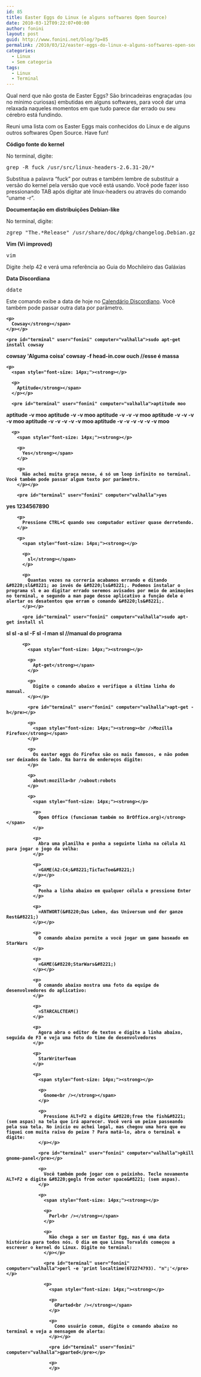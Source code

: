 ```yaml
---
id: 85
title: Easter Eggs do Linux (e alguns softwares Open Source)
date: 2010-03-12T09:22:07+00:00
author: fonini
layout: post
guid: http://www.fonini.net/blog/?p=85
permalink: /2010/03/12/easter-eggs-do-linux-e-alguns-softwares-open-source/
categories:
  - Linux
  - Sem categoria
tags:
  - Linux
  - Terminal
---
```

Qual nerd que não gosta de Easter Eggs? São brincadeiras engraçadas (ou no mínimo curiosas) embutidas em alguns softwares, para você dar uma relaxada naqueles momentos em que tudo parece dar errado ou seu cérebro está fundindo.

Reuni uma lista com os Easter Eggs mais conhecidos do Linux e de alguns outros softwares Open Source. Have fun!



<span style="font-size: 14px;"><strong>Código fonte do kernel</strong></span>

No terminal, digite:</p> 

<pre id="terminal" user="fonini" computer="valhalla">grep -R fuck /usr/src/linux-headers-2.6.31-20/*</pre></p> 

Substitua a palavra &#8220;fuck&#8221; por outras e também lembre de substituir a versão do kernel pela versão que você está usando. Você pode fazer isso pressionando TAB após digitar até linux-headers ou através do comando &#8220;uname -r&#8221;.



<span style="font-size: 14px;"><strong>Documentação em distribuições Debian-like</strong></span>

No terminal, digite:</p> 

<pre id="terminal" user="fonini" computer="valhalla">zgrep "The.*Release" /usr/share/doc/dpkg/changelog.Debian.gz</pre></p> 

<span style="font-size: 14px;"><strong></p> 

<p>
  Vim (Vi improved)</strong></span>
</p></p> 

<pre id="terminal" user="fonini" computer="valhalla">vim</pre></p> 

<p>
  Digite :help 42 e verá uma referência ao Guia do Mochileiro das Galáxias
</p>

<p>
  <span style="font-size: 14px;"><strong></p> 
  
  <p>
    Data Discordiana</strong></span>
  </p></p> 
  
  <pre id="terminal" user="fonini" computer="valhalla">ddate</pre></p> 
  
  <p>
    Este comando exibe a data de hoje no <a href="http://pt.wikipedia.org/wiki/Calend%C3%A1rio_discordiano" rel="externo nofollow">Calendário Discordiano</a>. Você também pode passar outra data por parâmetro.
  </p>
  
  <p>
    <span style="font-size: 14px;"><strong></p> 
    
    <p>
      Cowsay</strong></span>
    </p></p> 
    
    <pre id="terminal" user="fonini" computer="valhalla">sudo apt-get install cowsay
cowsay 'Alguma coisa'
cowsay -f head-in.cow ouch //esse é massa
</pre></p> 
    
    <p>
      <span style="font-size: 14px;"><strong></p> 
      
      <p>
        Aptitude</strong></span>
      </p></p> 
      
      <pre id="terminal" user="fonini" computer="valhalla">aptitude moo
aptitude -v moo
aptitude -v -v moo
aptitude -v -v -v moo
aptitude -v -v -v -v moo
aptitude -v -v -v -v -v moo
aptitude -v -v -v -v -v -v moo</pre></p> 
      
      <p>
        <span style="font-size: 14px;"><strong></p> 
        
        <p>
          Yes</strong></span>
        </p>
        
        <p>
          Não achei muita graça nesse, é só um loop infinito no terminal. Você também pode passar algum texto por parâmetro.
        </p></p> 
        
        <pre id="terminal" user="fonini" computer="valhalla">yes
yes 1234567890</pre></p> 
        
        <p>
          Pressione CTRL+C quando seu computador estiver quase derretendo.
        </p>
        
        <p>
          <span style="font-size: 14px;"><strong></p> 
          
          <p>
            sl</strong></span>
          </p>
          
          <p>
            Quantas vezes na correria acabamos errando e ditando &#8220;sl&#8221; ao invés de &#8220;ls&#8221;. Podemos instalar o programa sl e ao digitar errado seremos avisados por meio de animações no terminal, e segundo a man page desse aplicativo a função dele é alertar os desatentos que erram o comando &#8220;ls&#8221;.
          </p></p> 
          
          <pre id="terminal" user="fonini" computer="valhalla">sudo apt-get install sl
sl
sl -a
sl -F
sl -l
man sl  //manual do programa</pre></p> 
          
          <p>
            <span style="font-size: 14px;"><strong></p> 
            
            <p>
              Apt-get</strong></span>
            </p>
            
            <p>
              Digite o comando abaixo e verifique a última linha do manual.
            </p></p> 
            
            <pre id="terminal" user="fonini" computer="valhalla">apt-get -h</pre></p> 
            
            <p>
              <span style="font-size: 14px;"><strong><br />Mozilla Firefox</strong></span>
            </p>
            
            <p>
              Os easter eggs do Firefox são os mais famosos, e não podem ser deixados de lado. Na barra de endereços digite:
            </p>
            
            <p>
              about:mozilla<br />about:robots
            </p>
            
            <p>
              <span style="font-size: 14px;"><strong></p> 
              
              <p>
                Open Office (funcionam também no BrOffice.org)</strong></span>
              </p>
              
              <p>
                Abra uma planilha e ponha a seguinte linha na célula A1 para jogar o jogo da velha:
              </p>
              
              <p>
                =GAME(A2:C4;&#8221;TicTacToe&#8221;)
              </p></p> 
              
              <p>
                Ponha a linha abaixo em qualquer célula e pressione Enter
              </p>
              
              <p>
                =ANTWORT(&#8220;Das Leben, das Universum und der ganze Rest&#8221;)
              </p></p> 
              
              <p>
                O comando abaixo permite a você jogar um game baseado em StarWars
              </p>
              
              <p>
                =GAME(&#8220;StarWars&#8221;)
              </p></p> 
              
              <p>
                O comando abaixo mostra uma foto da equipe de desenvolvedores do aplicativo:
              </p>
              
              <p>
                =STARCALCTEAM()
              </p>
              
              <p>
                Agora abra o editor de textos e digite a linha abaixo, seguida de F3 e veja uma foto do time de desenvolvedores
              </p>
              
              <p>
                StarWriterTeam
              </p>
              
              <p>
                <span style="font-size: 14px;"><strong></p> 
                
                <p>
                  Gnome<br /></strong></span>
                </p>
                
                <p>
                  Pressione ALT+F2 e digite &#8220;free the fish&#8221; (sem aspas) na tela que irá aparecer. Você verá um peixe passeando pela sua tela. No início eu achei legal, mas chegou uma hora que eu fiquei com muita raiva do peixe ? Para matá-lo, abra o terminal e digite:
                </p></p> 
                
                <pre id="terminal" user="fonini" computer="valhalla">pkill gnome-panel</pre></p> 
                
                <p>
                  Você também pode jogar com o peixinho. Tecle novamente ALT+F2 e digite &#8220;gegls from outer space&#8221; (sem aspas).
                </p>
                
                <p>
                  <span style="font-size: 14px;"><strong></p> 
                  
                  <p>
                    Perl<br /></strong></span>
                  </p>
                  
                  <p>
                    Não chega a ser um Easter Egg, mas é uma data histórica para todos nós. O dia em que Linus Torvalds começou a escrever o kernel do Linux. Digite no terminal:
                  </p></p> 
                  
                  <pre id="terminal" user="fonini" computer="valhalla">perl -e 'print localtime(672274793). "n";'</pre></p> 
                  
                  <p>
                    <span style="font-size: 14px;"><strong></p> 
                    
                    <p>
                      GParted<br /></strong></span>
                    </p>
                    
                    <p>
                      Como usuário comum, digite o comando abaixo no terminal e veja a mensagem de alerta:
                    </p></p> 
                    
                    <pre id="terminal" user="fonini" computer="valhalla">gparted</pre></p> 
                    
                    <p>
                    </p>
